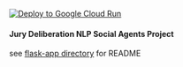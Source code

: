 [![Deploy to Google Cloud Run](https://github.com/NasLabBgu/jury-deliberation-web/actions/workflows/deploy-to-gce.yml/badge.svg?branch=main)](https://github.com/NasLabBgu/jury-deliberation-web/actions/workflows/deploy-to-gce.yml)

#### Jury Deliberation NLP Social Agents Project
see [flask-app directory](flask-app) for README
